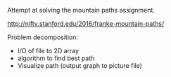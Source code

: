 Attempt at solving the mountain paths assignment.

http://nifty.stanford.edu/2016/franke-mountain-paths/

Problem decomposition:
- I/O of file to 2D array
- algorithm to find best path
- Visualize path (output graph to picture file)